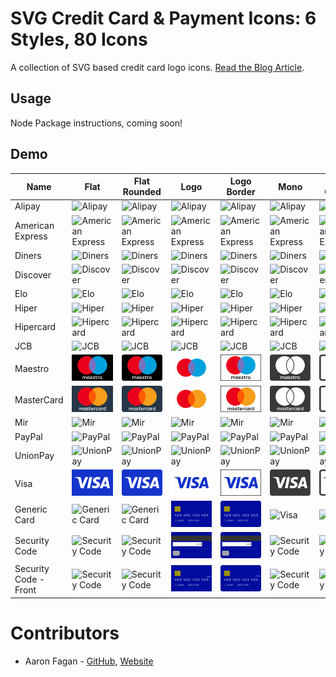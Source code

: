 # SVG Credit Card & Payment Icons: 6 Styles, 80 Icons

A collection of SVG based credit card logo icons. [Read the Blog Article](https://www.aaronfagan.ca/blog/2017/svg-credit-card-payment-icons-6-styles-80-icons/).

## Usage

Node Package instructions, coming soon!

## Demo

| Name                  | Flat                                  | Flat Rounded                                  | Logo                                  | Logo Border                                  | Mono                                  | Mono Outline                                  |
| --------------------- | ------------------------------------- | --------------------------------------------- | ------------------------------------- | -------------------------------------------- | ------------------------------------- | --------------------------------------------- |
| Alipay                | ![Alipay](flat/alipay.svg)            | ![Alipay](flat-rounded/alipay.svg)            | ![Alipay](logo/alipay.svg)            | ![Alipay](logo-border/alipay.svg)            | ![Alipay](mono/alipay.svg)            | ![Alipay](mono-outline/alipay.svg)            |
| American Express      | ![American Express](flat/amex.svg)    | ![American Express](flat-rounded/amex.svg)    | ![American Express](logo/amex.svg)    | ![American Express](logo-border/amex.svg)    | ![American Express](mono/amex.svg)    | ![American Express](mono-outline/amex.svg)    |
| Diners                | ![Diners](flat/diners.svg)            | ![Diners](flat-rounded/diners.svg)            | ![Diners](logo/diners.svg)            | ![Diners](logo-border/diners.svg)            | ![Diners](mono/diners.svg)            | ![Diners](mono-outline/diners.svg)            |
| Discover              | ![Discover](flat/discover.svg)        | ![Discover](flat-rounded/discover.svg)        | ![Discover](logo/discover.svg)        | ![Discover](logo-border/discover.svg)        | ![Discover](mono/discover.svg)        | ![Discover](mono-outline/discover.svg)        |
| Elo                   | ![Elo](flat/elo.svg)                  | ![Elo](flat-rounded/elo.svg)                  | ![Elo](logo/elo.svg)                  | ![Elo](logo-border/elo.svg)                  | ![Elo](mono/elo.svg)                  | ![Elo](mono-outline/elo.svg)                  |
| Hiper                 | ![Hiper](flat/hiper.svg)              | ![Hiper](flat-rounded/hiper.svg)              | ![Hiper](logo/hiper.svg)              | ![Hiper](logo-border/hiper.svg)              | ![Hiper](mono/hiper.svg)              | ![Hiper](mono-outline/hiper.svg)              |
| Hipercard             | ![Hipercard](flat/hipercard.svg)      | ![Hipercard](flat-rounded/hipercard.svg)      | ![Hipercard](logo/hipercard.svg)      | ![Hipercard](logo-border/hipercard.svg)      | ![Hipercard](mono/hipercard.svg)      | ![Hipercard](mono-outline/hipercard.svg)      |
| JCB                   | ![JCB](flat/jcb.svg)                  | ![JCB](flat-rounded/jcb.svg)                  | ![JCB](logo/jcb.svg)                  | ![JCB](logo-border/jcb.svg)                  | ![JCB](mono/jcb.svg)                  | ![JCB](mono-outline/jcb.svg)                  |
| Maestro               | ![Maestro](flat/maestro.svg)          | ![Maestro](flat-rounded/maestro.svg)          | ![Maestro](logo/maestro.svg)          | ![Maestro](logo-border/maestro.svg)          | ![Maestro](mono/maestro.svg)          | ![Maestro](mono-outline/maestro.svg)          |
| MasterCard            | ![MasterCard](flat/mastercard.svg)    | ![MasterCard](flat-rounded/mastercard.svg)    | ![MasterCard](logo/mastercard.svg)    | ![MasterCard](logo-border/mastercard.svg)    | ![MasterCard](mono/mastercard.svg)    | ![MasterCard](mono-outline/mastercard.svg)    |
| Mir                   | ![Mir](flat/mir.svg)                  | ![Mir](flat-rounded/mir.svg)                  | ![Mir](logo/mir.svg)                  | ![Mir](logo-border/mir.svg)                  | ![Mir](mono/mir.svg)                  | ![Mir](mono-outline/mir.svg)                  |
| PayPal                | ![PayPal](flat/paypal.svg)            | ![PayPal](flat-rounded/paypal.svg)            | ![PayPal](logo/paypal.svg)            | ![PayPal](logo-border/paypal.svg)            | ![PayPal](mono/paypal.svg)            | ![PayPal](mono-outline/paypal.svg)            |
| UnionPay              | ![UnionPay](flat/unionpay.svg)        | ![UnionPay](flat-rounded/unionpay.svg)        | ![UnionPay](logo/unionpay.svg)        | ![UnionPay](logo-border/unionpay.svg)        | ![UnionPay](mono/unionpay.svg)        | ![UnionPay](mono-outline/unionpay.svg)        |
| Visa                  | ![Visa](flat/visa.svg)                | ![UnionPay](flat-rounded/visa.svg)            | ![UnionPay](logo/visa.svg)            | ![UnionPay](logo-border/visa.svg)            | ![UnionPay](mono/visa.svg)            | ![UnionPay](mono-outline/visa.svg)            |
| Generic Card          | ![Generic Card](flat/generic.svg)     | ![Generic Card](flat-rounded/generic.svg)     | ![Generic Card](logo/generic.svg)     | ![Generic Card](logo-border/generic.svg)     | ![Visa](mono/generic.svg)             | ![Visa](mono-outline/generic.svg)             |
| Security Code         | ![Security Code](flat/code.svg)       | ![Security Code](flat-rounded/code.svg)       | ![Security Code](logo/code.svg)       | ![Security Code](logo-border/code.svg)       | ![Security Code](mono/code.svg)       | ![Security Code](mono-outline/code.svg)       |
| Security Code - Front | ![Security Code](flat/code-front.svg) | ![Security Code](flat-rounded/code-front.svg) | ![Security Code](logo/code-front.svg) | ![Security Code](logo-border/code-front.svg) | ![Security Code](mono/code-front.svg) | ![Security Code](mono-outline/code-front.svg) |

# Contributors

- Aaron Fagan - [GitHub](https://github.com/aaronfagan), [Website](https://www.aaronfagan.ca/)
